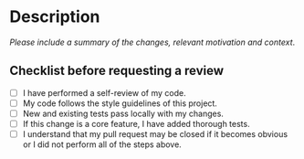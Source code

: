 # Description

_Please include a summary of the changes, relevant motivation and context_.

## Checklist before requesting a review

- [ ] I have performed a self-review of my code.
- [ ] My code follows the style guidelines of this project.
- [ ] New and existing tests pass locally with my changes.
- [ ] If this change is a core feature, I have added thorough tests.
- [ ] I understand that my pull request may be closed if it becomes obvious or I did not perform all of the steps above.
